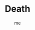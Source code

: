 ---
# basics
title     		 : "Death"
token					 : 'major-13'
card_type			 : '' # major, minor, court
layout				 : "tarot-card"
author    		 : 'me'
one_liner 		 : "Ending, conclusion, transition, passage, departure"
alt_names			 : []
images				 : ['/assets/images/tarot/rws/rw-major-13.jpg']
keywords			 : ['ending', 'conclusion', 'transition', 'passage', 'departure']
url						 : 'tarot/cards/major-13'
aliases				 : ['death']

# password: 'foolish journey'
dropbox				 : 'https://www.dropbox.com/sh/hs3o7lq1l8rq9eu/AABUjcHNX5MhcsKxNfDeG1OOa?dl=0'

meaning_light  : "Bringing an unpleasant phase of life to an end. Recognizing and celebrating the conclusion of something. Putting bad habits to rest. Becoming a new person. Leaving one person, place, or thing for another. Letting go."

meaning_shadow : "Obsessing on death and dying. Refusing to give up old habits or unhealthy relationships. Insisting that everything and everyone should stay the same forever. Failing to take good care of yourself."

# more detail
correspondence_suit 				: ""
correspondence_archetype 		: "Death"
correspondence_hebrew 			: "Nun/Fish/50"
correspondence_element 			: ""
correspondence_planet 			: ""
correspondence_astrological : "Scorpio"
correspondence_mystical 		: "Christ in the tomb. Hades. Hypnos. Thanatos. Stories of journeys into the underworld."
correspondence_story 				: "At the midpoint of the story, the main character believes all is lost. Alternatively, a helper or valued ally dies or is believed dead."

advice_relationships 	 : "Identify what’s not working and put it behind you. Take stock, too, of the relationship itself. Dying flames can be rekindled with mutual effort, but embrace an ending if, in fact, an ending is what’s best for you. Sometimes this card can also point to re-invention within a relationship, letting go of our old selves and entering a new chapter of the relationship."

advice_work 					 : "Close out lingering projects and tie up loose ends. Now is a good time to consider all your options, including the possibility of moving on. Alternatively, you could put an end to feelings of unrest by deciding, once and for all, to stay put. Do what’s best for you."

advice_spirituality 	 : "Spiritual scribes write of “dying to the world”—realizing that the physical world and its concerns are illusory at best. For you, the Death card is a reminder to focus on what really matters. Alternatively, the card can suggest a need to contact or honor your ancestors."

advice_personal_growth : "Grasping the short, fleeting nature of life is one of life’s hardest and most sobering lessons. Acknowledging your own impermanence can help you live your life more fully."

advice_fortune_telling : "A relationship or illness ends suddenly. Limit travel and risk-taking. General gloom and doom."

questions	: ["What must die in order to make way for new life?", "Which aspects of your situation have persisted over time? Which aspects are temporary?", "Is your own situation just beginning, or is it coming to an end? How can you be sure?", "What needs to end?", "How might an ending actually be a blessing in this situation?", "What’s next?"]

# referenced in the symbols.toml data file
symbols	  : ['4', 'rose-flag', 'skeleton', 'pale-horse', 'sunset', 'doomed-figures']

# metadata
suppress_topnav : true
related_cards 	: []

---